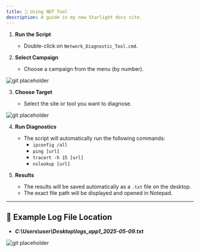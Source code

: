```yaml
---
title: 🚀 Using NDT Tool
description: A guide in my new Starlight docs site.
---
```


1. **Run the Script**

   - Double-click on `Network_Diagnostic_Tool.cmd`.

2. **Select Campaign**

   - Choose a campaign from the menu (by number).

![git placeholder](/tool_menu_1.png)

3. **Choose Target**

   - Select the site or tool you want to diagnose.

![git placeholder](/tool_menu_2.png)

4. **Run Diagnostics**

   - The script will automatically run the following commands:
     - `ipconfig /all`
     - `ping [url]`
     - `tracert -h 15 [url]`
     - `nslookup [url]`

5. **Results**

   - The results will be saved automatically as a `.txt` file on the desktop.
   - The exact file path will be displayed and opened in Notepad.

---

## 📂 Example Log File Location

- **_C:\Users\user\Desktop\logs_app1_2025-05-09.txt_**

![git placeholder](/tool_patch.png)
